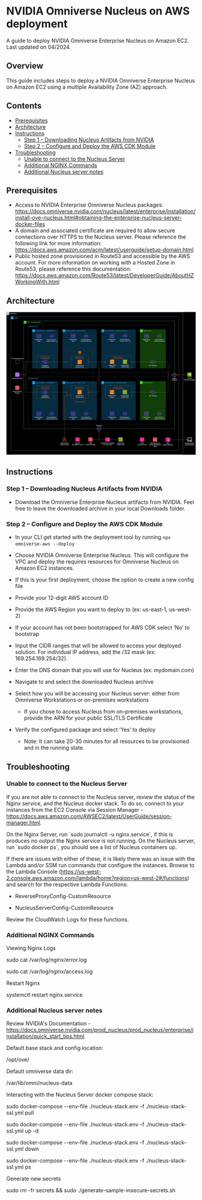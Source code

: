 # NVIDIA Omniverse Nucleus on AWS deployment

A guide to deploy NVIDIA Omniverse Enterprise Nucleus on Amazon EC2.
Last updated on 04/2024.

## Overview
This guide includes steps to deploy a NVIDIA Omniverse Enterprise
Nucleus on Amazon EC2 using a multiple Availability Zone (AZ) approach.

## Contents
- [Prerequisites](#prerequisites)
- [Architecture](#architecture)
- [Instructions](#instructions)
  - [Step 1 – Downloading Nucleus Artifacts from NVIDIA](#step-1-downloading-nucleus-artifacts-from-nvidia)
  - [Step 2 – Configure and Deploy the AWS CDK Module](#step-2-configure-and-deploy-the-aws-cdk-module)
- [Troubleshooting](#troubleshooting)
  - [Unable to connect to the Nucleus Server](#unable-to-connect-to-the-nucleus-server)
  - [Additional NGINX Commands](#additional-nginx-commands)
  - [Additional Nucleus server notes](#additional-nucleus-server-notes)

## Prerequisites
- Access to NVIDIA Enterprise Omniverse Nucleus packages:
  <https://docs.omniverse.nvidia.com/nucleus/latest/enterprise/installation/install-ove-nucleus.html#obtaining-the-enterprise-nucleus-server-docker-files>
- A domain and associated certificate are required to allow secure
  connections over HTTPS to the Nucleus server. Please reference the
  following link for more information:
  <https://docs.aws.amazon.com/acm/latest/userguide/setup-domain.html>
- Public hosted zone provisioned in Route53 and accessible by the AWS
  account. For more information on working with a Hosted Zone in
  Route53, please reference this documentation:
  <https://docs.aws.amazon.com/Route53/latest/DeveloperGuide/AboutHZWorkingWith.html>

## Architecture
<img src="./media/image1.jpeg" />

## Instructions
### Step 1 – Downloading Nucleus Artifacts from NVIDIA

- Download the Omniverse Enterprise Nucleus artifacts from NVIDIA. Feel
  free to leave the downloaded archive in your local Downloads folder.

### Step 2 – Configure and Deploy the AWS CDK Module

- In your CLI get started with the deployment tool by running `npx
  omniverse-aws --deploy`

- Choose NVIDIA Omniverse Enterprise Nucleus. This will configure the
  VPC and deploy the requires resources for Omniverse Nucleus on Amazon
  EC2 instances.

- If this is your first deployment, choose the option to create a new
  config file

- Provide your 12-digit AWS account ID

- Provide the AWS Region you want to deploy to (ex: us-east-1,
  us-west-2)

- If your account has not been bootstrapped for AWS CDK select ‘No’ to
  bootstrap

- Input the CIDR ranges that will be allowed to access your deployed
  solution. For individual IP address, add the /32 mask (ex:
  169.254.169.254/32).

- Enter the DNS domain that you will use for Nucleus (ex: mydomain.com)

- Navigate to and select the downloaded Nucleus archive

- Select how you will be accessing your Nucleus server: either from
  Omniverse Workstations or on-premises workstations

  - If you chose to access Nucleus from on-premises workstations,
    provide the ARN for your public SSL/TLS Certificate

- Verify the configured package and select ‘Yes’ to deploy

  - Note: It can take 20-30 minutes for all resources to be provisioned
    and in the running state.

## Troubleshooting
### Unable to connect to the Nucleus Server

If you are not able to connect to the Nucleus server, review the status
of the Nginx service, and the Nucleus docker stack. To do so, connect to
your instances from the EC2 Console via Session Manager -
<https://docs.aws.amazon.com/AWSEC2/latest/UserGuide/session-manager.html>.

On the Nginx Server, run \`sudo journalctl -u nginx.service\`, if this
is produces no output the Nginx service is not running. On the Nucleus
server, run \`sudo docker ps\`, you should see a list of Nucleus
containers up.

If there are issues with either of these, it is likely there was an
issue with the Lambda and/or SSM run commands that configure the
instances. Browse to the Lambda Console
(<https://us-west-2.console.aws.amazon.com/lambda/home?region=us-west-2#/functions>)
and search for the respective Lambda Functions:

- ReverseProxyConfig-CustomResource

- NucleusServerConfig-CustomResource

Review the CloudWatch Logs for these functions.​

### Additional NGINX Commands

Viewing Nginx Logs

sudo cat /var/log/nginx/error.log

sudo cat /var/log/nginx/access.log

Restart Nginx

systemctl restart nginx.service

### Additional Nucleus server notes

Review NVIDIA's Documentation -
<https://docs.omniverse.nvidia.com/prod_nucleus/prod_nucleus/enterprise/installation/quick_start_tips.html>

Default base stack and config location:

/opt/ove/

Default omniverse data dir:

/var/lib/omni/nucleus-data

Interacting with the Nucleus Server docker compose stack:

sudo docker-compose --env-file ./nucleus-stack.env -f
./nucleus-stack-ssl.yml pull

sudo docker-compose --env-file ./nucleus-stack.env -f
./nucleus-stack-ssl.yml up -d

sudo docker-compose --env-file ./nucleus-stack.env -f
./nucleus-stack-ssl.yml down

sudo docker-compose --env-file ./nucleus-stack.env -f
./nucleus-stack-ssl.yml ps

Generate new secrets

sudo rm -fr secrets && sudo ./generate-sample-insecure-secrets.sh
